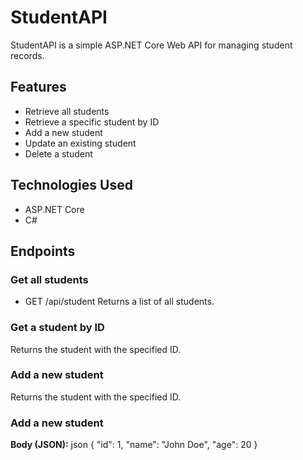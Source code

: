 # StudentAPI

StudentAPI is a simple ASP.NET Core Web API for managing student records.

## Features
- Retrieve all students
- Retrieve a specific student by ID
- Add a new student
- Update an existing student
- Delete a student

## Technologies Used
- ASP.NET Core
- C#

## Endpoints

### Get all students
- GET /api/student
Returns a list of all students.

### Get a student by ID
Returns the student with the specified ID.

### Add a new student
Returns the student with the specified ID.

### Add a new student
**Body (JSON):**
json
{
  "id": 1,
  "name": "John Doe",
  "age": 20
}


